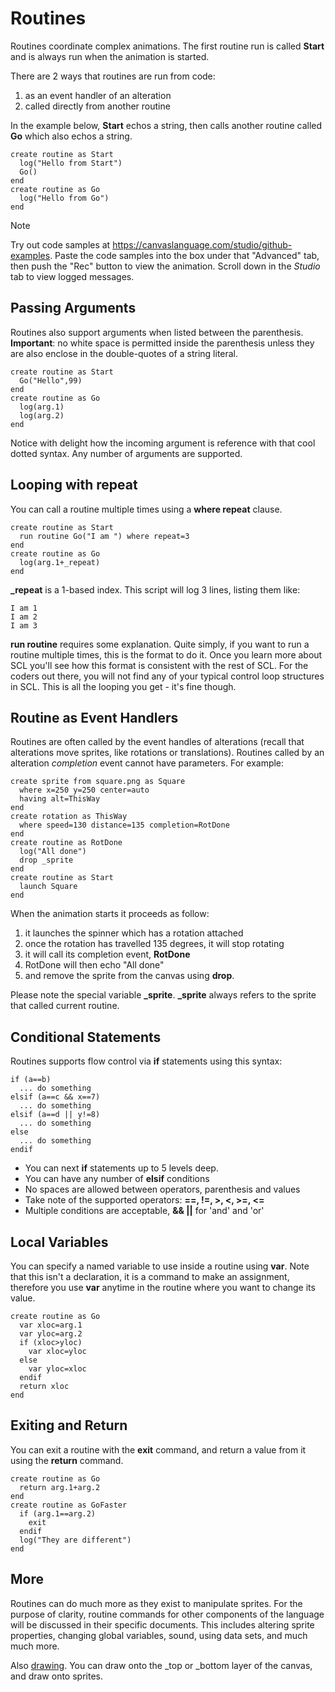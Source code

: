 # Routines

Routines coordinate complex animations. The first routine run is called **Start** and is always run when the animation is started.

There are 2 ways that routines are run from code:
1. as an event handler of an alteration
2. called directly from another routine

In the example below, **Start** echos a string, then calls another routine called **Go** which also echos a string.
```
create routine as Start
  log("Hello from Start")
  Go()
end
create routine as Go
  log("Hello from Go")
end
```
> [!NOTE]
> Try out code samples at https://canvaslanguage.com/studio/github-examples.
> Paste the code samples into the box under that "Advanced" tab,
> then push the "Rec" button to view the animation.
> Scroll down in the *Studio* tab to view logged messages.

## Passing Arguments
Routines also support arguments when listed between the parenthesis. **Important**: no white space is permitted inside the parenthesis unless they are also enclose in the double-quotes of a string literal.
```
create routine as Start
  Go("Hello",99)
end
create routine as Go
  log(arg.1)
  log(arg.2)
end
```

Notice with delight how the incoming argument is reference with that cool dotted syntax. Any number of arguments are supported.

## Looping with repeat
You can call a routine multiple times using a **where repeat** clause.
```
create routine as Start
  run routine Go("I am ") where repeat=3
end
create routine as Go
  log(arg.1+_repeat)
end
```
**_repeat** is a 1-based index. This script will log 3 lines, listing them like:
```
I am 1
I am 2
I am 3
```

**run routine** requires some explanation. Quite simply, if you want to run a routine multiple times, this is the format to do it. Once you learn more about SCL you'll see how this format is consistent with the rest of SCL. For the coders out there, you will not find any of your typical control loop structures in SCL. This is all the looping you get - it's fine though.

## Routine as Event Handlers

Routines are often called by the event handles of alterations (recall that alterations move sprites, like rotations or translations). Routines called by an alteration _completion_ event cannot have parameters. For example:
```
create sprite from square.png as Square
  where x=250 y=250 center=auto
  having alt=ThisWay
end
create rotation as ThisWay
  where speed=130 distance=135 completion=RotDone
end
create routine as RotDone
  log("All done")
  drop _sprite
end
create routine as Start
  launch Square
end
```
When the animation starts it proceeds as follow:
1. it launches the spinner which has a rotation attached
2. once the rotation has travelled 135 degrees, it will stop rotating
3. it will call its completion event, **RotDone**
4. RotDone will then echo "All done"
5. and remove the sprite from the canvas using **drop**.

Please note the special variable **_sprite**. **_sprite** always refers to the sprite that called current routine.

## Conditional Statements

Routines supports flow control via **if** statements using this syntax:
```
if (a==b)
  ... do something
elsif (a==c && x==7)
  ... do something
elsif (a==d || y!=8)
  ... do something
else
  ... do something
endif
```
- You can next **if** statements up to 5 levels deep.
- You can have any number of **elsif** conditions
- No spaces are allowed between operators, parenthesis and values
- Take note of the supported operators: **==, !=, >, <, >=, <=**
- Multiple conditions are acceptable, **&& ||** for 'and' and 'or'

## Local Variables
You can specify a named variable to use inside a routine using **var**. Note that this isn't a declaration, it is a command to make an assignment, therefore you use **var** anytime in the routine where you want to change its value.

```
create routine as Go
  var xloc=arg.1
  var yloc=arg.2
  if (xloc>yloc)
    var xloc=yloc
  else
    var yloc=xloc
  endif
  return xloc
end
```

## Exiting and Return

You can exit a routine with the **exit** command, and return a value from it using the **return** command.

```
create routine as Go
  return arg.1+arg.2
end
create routine as GoFaster
  if (arg.1==arg.2)
    exit
  endif
  log("They are different")
end
```

## More

Routines can do much more as they exist to manipulate sprites. For the purpose of clarity, routine commands for other components of the language will be discussed in their specific documents. This includes altering sprite properties, changing global variables, sound, using data sets, and much much more.

Also [drawing](Drawing.md). You can draw onto the _top or _bottom layer of the canvas, and draw onto sprites.

